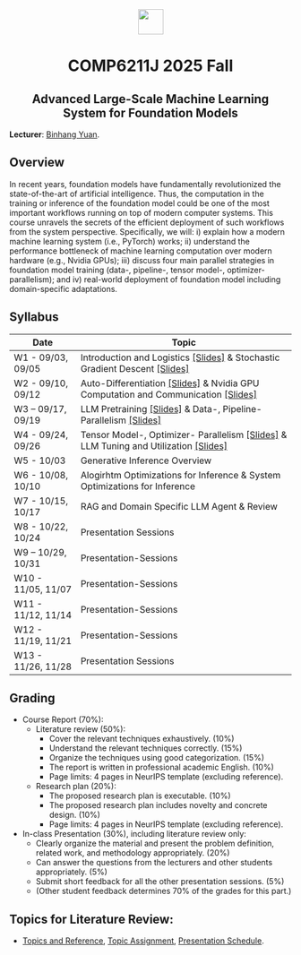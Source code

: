 <div style="text-align:center">
<a href="https://hkust.edu.hk/"><img src="https://hkust.edu.hk/sites/default/files/images/UST_L3.svg" height="45"></a>


# COMP6211J 2025 Fall

</div>

<h2 style="text-align: center;"> Advanced Large-Scale Machine Learning System for Foundation Models </h2>

**Lecturer**: [Binhang Yuan](https://binhangyuan.github.io/site/). 


## Overview

In recent years, foundation models have fundamentally revolutionized the state-of-the-art of artificial intelligence. Thus, the computation in the training or inference of the foundation model could be one of the most important workflows running on top of modern computer systems. This course unravels the secrets of the efficient deployment of such workflows from the system perspective. Specifically, we will: i) explain how a modern machine learning system (i.e., PyTorch) works; ii) understand the performance bottleneck of machine learning computation over modern hardware (e.g., Nvidia GPUs); iii) discuss four main parallel strategies in foundation model training (data-, pipeline-, tensor model-, optimizer- parallelism); and iv) real-world deployment of foundation model including domain-specific adaptations.


## Syllabus 

| Date | Topic |
|-----|------|
| W1 - 09/03, 09/05  | Introduction and Logistics [[Slides]](https://github.com/Relaxed-System-Lab/COMP6211J_Course_HKUST/blob/main/Lecture%201%20-%20Introduction%20and%20Logistics.pdf) & Stochastic Gradient Descent [[Slides]](https://github.com/Relaxed-System-Lab/COMP6211J_Course_HKUST/blob/main/Lecture%202%20-%20Stochastic%20Gradient%20Descent.pdf)|
| W2 - 09/10, 09/12  | Auto-Differentiation [[Slides]](https://github.com/Relaxed-System-Lab/COMP6211J_Course_HKUST/blob/main/Lecture%203%20-%20Automatic%20Differentiation.pdf) & Nvidia GPU Computation and Communication [[Slides]](https://github.com/Relaxed-System-Lab/COMP6211J_Course_HKUST/blob/main/Lecture%204%20-%20Nvidia%20GPU%20Computation%20and%20Communication.pdf)|
| W3 – 09/17, 09/19  | LLM Pretraining [[Slides]](https://github.com/Relaxed-System-Lab/COMP6211J_Course_HKUST/blob/main/Lecture%205%20-%20LLM%20Pretraining.pdf) & Data-, Pipeline- Parallelism [[Slides]](https://github.com/Relaxed-System-Lab/COMP6211J_Course_HKUST/blob/main/Lecture%206%20-%20Data%20and%20Pipeline%20Parallel%20Training.pdf) |
| W4 - 09/24, 09/26  | Tensor Model-, Optimizer- Parallelism [[Slides]](https://github.com/Relaxed-System-Lab/COMP6211J_Course_HKUST/blob/main/Lecture%207%20-%20Tensor%20Model%20and%20Optimizer%20Parallel%20Training.pdf) & LLM Tuning and Utilization [[Slides]](https://github.com/Relaxed-System-Lab/COMP6211J_Course_HKUST/blob/main/Lecture%208%20-%20LLM%20Tuning%20and%20Utilization.pdf) |
| W5 - 10/03         | Generative Inference Overview |
| W6 - 10/08, 10/10  | Alogirhtm Optimizations for Inference & System Optimizations for Inference |
| W7 - 10/15, 10/17  | RAG and Domain Specific LLM Agent & Review | 
| W8 - 10/22, 10/24  | Presentation Sessions |
| W9 – 10/29, 10/31  | Presentation-Sessions |
| W10 - 11/05, 11/07 | Presentation-Sessions |
| W11 - 11/12, 11/14 | Presentation-Sessions |
| W12 - 11/19, 11/21 | Presentation-Sessions |
| W13 - 11/26, 11/28 | Presentation Sessions |

## Grading

- Course Report (70%):
  - Literature review (50%):
    - Cover the relevant techniques exhaustively. (10%) 
    - Understand the relevant techniques correctly. (15%)
    - Organize the techniques using good categorization. (15%) 
    - The report is written in professional academic English. (10%)
    - Page limits: 4 pages in NeurIPS template (excluding reference). 
  - Research plan (20%):
    - The proposed research plan is executable. (10%)
    - The proposed research plan includes novelty and concrete design. (10%) 
    - Page limits: 4 pages in NeurIPS template (excluding reference).
- In-class Presentation (30%), including literature review only:  
  - Clearly organize the material and present the problem definition, related work, and methodology appropriately. (20%)
  - Can answer the questions from the lecturers and other students appropriately. (5%)
  - Submit short feedback for all the other presentation sessions. (5%) 
  - (Other student feedback determines 70% of the grades for this part.)

## Topics for Literature Review:

- [Topics and Reference](https://github.com/Relaxed-System-Lab/COMP6211J_Course_HKUST/blob/main/topics.md), [Topic Assignment](https://github.com/Relaxed-System-Lab/COMP6211J_Course_HKUST/blob/main/topic_assignment.md), [Presentation Schedule](https://github.com/Relaxed-System-Lab/COMP6211J_Course_HKUST/blob/main/presentation_schedule.md). 


